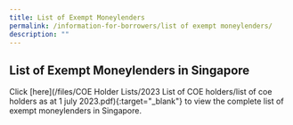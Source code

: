 ```yaml
---
title: List of Exempt Moneylenders
permalink: /information-for-borrowers/list of exempt moneylenders/
description: ""
---
```

List of Exempt Moneylenders in Singapore
---
Click [here](/files/COE Holder Lists/2023 List of COE holders/list of coe holders as at 1 july 2023.pdf){:target="_blank"} to view the complete list of exempt moneylenders in Singapore.